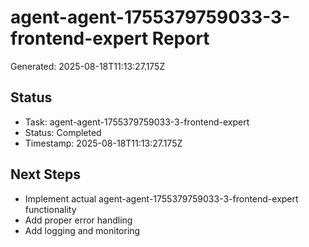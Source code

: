 # agent-agent-1755379759033-3-frontend-expert Report

Generated: 2025-08-18T11:13:27.175Z

## Status
- Task: agent-agent-1755379759033-3-frontend-expert
- Status: Completed
- Timestamp: 2025-08-18T11:13:27.175Z

## Next Steps
- Implement actual agent-agent-1755379759033-3-frontend-expert functionality
- Add proper error handling
- Add logging and monitoring
